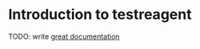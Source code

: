 # Introduction to testreagent

TODO: write [great documentation](http://jacobian.org/writing/what-to-write/)
